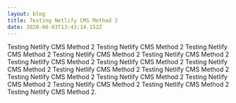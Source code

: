 ```yaml
---
layout: blog
title: Testing Netlify CMS Method 2
date: 2020-06-03T13:43:14.152Z
---
```

Testing Netlify CMS Method 2 Testing Netlify CMS Method 2 Testing Netlify CMS Method 2 Testing Netlify CMS Method 2 Testing Netlify CMS Method 2 Testing Netlify CMS Method 2 Testing Netlify CMS Method 2 Testing Netlify CMS Method 2 Testing Netlify CMS Method 2 Testing Netlify CMS Method 2 Testing Netlify CMS Method 2 Testing Netlify CMS Method 2 Testing Netlify CMS Method 2 Testing Netlify CMS Method 2 Testing Netlify CMS Method 2 Testing Netlify CMS Method 2.